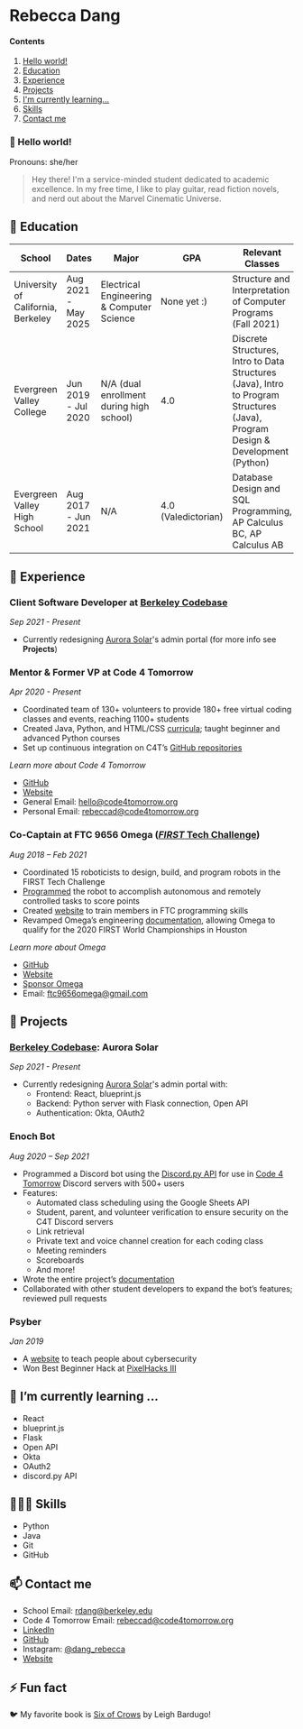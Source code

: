 # Rebecca Dang

#### Contents

1. [Hello world!](#-hello-world)
2. [Education](#-education)
3. [Experience](#-experience)
4. [Projects](#-projects)
5. [I'm currently learning...](#-im-currently-learning-)
6. [Skills](#-skills)
7. [Contact me](#-contact-me)

### 👋 Hello world!

Pronouns: she/her

> Hey there! I'm a service-minded student dedicated to academic excellence. In my free time, I like to play guitar, read fiction novels, and nerd out about the Marvel Cinematic Universe.

## 🍎 Education

| School | Dates | Major | GPA | Relevant Classes |
|--------|-------|-------|-----|------------------|
| University of California, Berkeley | Aug 2021 - May 2025 | Electrical Engineering & Computer Science | None yet :) | Structure and Interpretation of Computer Programs (Fall 2021) |
| Evergreen Valley College | Jun 2019 - Jul 2020 | N/A (dual enrollment during high school) | 4.0 | Discrete Structures, Intro to Data Structures (Java), Intro to Program Structures (Java), Program Design & Development (Python) |
| Evergreen Valley High School | Aug 2017 - Jun 2021 | N/A | 4.0 (Valedictorian) | Database Design and SQL Programming, AP Calculus BC, AP Calculus AB |

## 💼 Experience

### Client Software Developer at [Berkeley Codebase](https://codebase.berkeley.edu)
*Sep 2021 - Present*

- Currently redesigning [Aurora Solar](https://www.aurorasolar.com/)'s admin portal (for more info see **Projects**)

### Mentor & Former VP at Code 4 Tomorrow
*Apr 2020 - Present*

- Coordinated team of 130+ volunteers to provide 180+ free virtual coding classes and events, reaching 1100+ students
- Created Java, Python, and HTML/CSS [curricula](https://code4tomorrow.org/courses); taught beginner and advanced Python courses
- Set up continuous integration on C4T’s [GitHub repositories](https://github.com/code4tomorrow)

*Learn more about Code 4 Tomorrow*

- [GitHub](https://github.com/code4tomorrow)
- [Website](https://code4tomorrow.org)
- General Email: hello@code4tomorrow.org
- Personal Email: rebeccad@code4tomorrow.org

### Co-Captain at FTC 9656 Omega ([*FIRST* Tech Challenge](https://www.firstinspires.org/robotics/ftc))
*Aug 2018 – Feb 2021*

- Coordinated 15 roboticists to design, build, and program robots in the FIRST Tech Challenge
- [Programmed](https://github.com/omega9656) the robot to accomplish autonomous and remotely controlled tasks to score points
- Created [website](https://omega9656.github.io/learn-code) to train members in FTC programming skills
- Revamped Omega’s engineering [documentation](https://omegarobotics.wordpress.com/2021/03/04/2021-2022-ultimate-goal-engineering-portfolio-and-notebook/), allowing Omega to qualify for the 2020 FIRST World Championships in Houston

*Learn more about Omega*

- [GitHub](https://github.com/omega9656)
- [Website](https://omegarobotics.wordpress.com)
- [Sponsor Omega](https://bit.ly/sponsoromega)
- Email: ftc9656omega@gmail.com

## 🔭 Projects

### [Berkeley Codebase](https://codebase.berkeley.edu): Aurora Solar
*Sep 2021 - Present*

- Currently redesigning [Aurora Solar](https://www.aurorasolar.com/)'s admin portal with:
  - Frontend: React, blueprint.js
  - Backend: Python server with Flask connection, Open API
  - Authentication: Okta, OAuth2

### Enoch Bot
*Aug 2020 – Sep 2021*

- Programmed a Discord bot using the [Discord.py API](https://discordpy.readthedocs.io/en/latest/) for use in [Code 4 Tomorrow](https://code4tomorrow.org) Discord servers with 500+ users
- Features:
  - Automated class scheduling using the Google Sheets API
  - Student, parent, and volunteer verification to ensure security on the C4T Discord servers
  - Link retrieval
  - Private text and voice channel creation for each coding class
  - Meeting reminders
  - Scoreboards
  - And more!
- Wrote the entire project’s [documentation](https://enoch.code4tomorrow.org)
- Collaborated with other student developers to expand the bot’s features; reviewed pull requests

### Psyber
*Jan 2019*

- A [website](https://phrdang.github.io/pixelhacks3/) to teach people about cybersecurity
- Won Best Beginner Hack at [PixelHacks III](https://devpost.com/software/psyber)

## 🌱 I’m currently learning ...

- React
- blueprint.js
- Flask
- Open API
- Okta
- OAuth2
- discord.py API

## 👩🏻‍🎓 Skills

- Python
- Java
- Git
- GitHub
  
## 📫 Contact me

- School Email: rdang@berkeley.edu
- Code 4 Tomorrow Email: rebeccad@code4tomorrow.org
- [LinkedIn](https://linkedin.com/in/dang-rebecca)
- [GitHub](https://github.com/phrdang)
- Instagram: [@dang_rebecca](https://instagram.com/dang_rebecca)
- [Website](https://phrdang.github.io)
  
## ⚡ Fun fact
🐦 My favorite book is [Six of Crows](https://www.goodreads.com/book/show/23437156-six-of-crows) by Leigh Bardugo!
